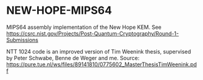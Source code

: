# NEW-HOPE-MIPS64
MIPS64 assembly implementation of the New Hope KEM. See https://csrc.nist.gov/Projects/Post-Quantum-Cryptography/Round-1-Submissions

NTT 1024 code is an improved version of Tim Weenink thesis, supervised by Peter Schwabe, Benne de Weger and me.
Source: https://pure.tue.nl/ws/files/89141810/0775602_MasterThesisTimWeenink.pdf


